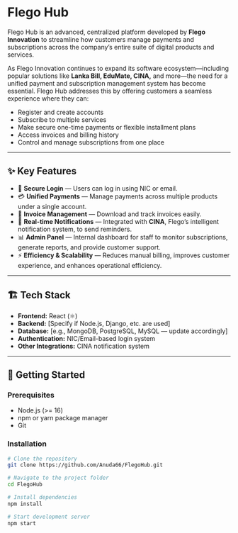 # Flego Hub

Flego Hub is an advanced, centralized platform developed by **Flego Innovation** to streamline how customers manage payments and subscriptions across the company’s entire suite of digital products and services.  

As Flego Innovation continues to expand its software ecosystem—including popular solutions like **Lanka Bill, EduMate, CINA,** and more—the need for a unified payment and subscription management system has become essential. Flego Hub addresses this by offering customers a seamless experience where they can:

- Register and create accounts  
- Subscribe to multiple services  
- Make secure one-time payments or flexible installment plans  
- Access invoices and billing history  
- Control and manage subscriptions from one place  

---

## ✨ Key Features

- 🔐 **Secure Login** — Users can log in using NIC or email.  
- 💳 **Unified Payments** — Manage payments across multiple products under a single account.  
- 📄 **Invoice Management** — Download and track invoices easily.  
- 🔔 **Real-time Notifications** — Integrated with **CINA**, Flego’s intelligent notification system, to send reminders.  
- 📊 **Admin Panel** — Internal dashboard for staff to monitor subscriptions, generate reports, and provide customer support.  
- ⚡ **Efficiency & Scalability** — Reduces manual billing, improves customer experience, and enhances operational efficiency.  

---

## 🏗️ Tech Stack

- **Frontend:** React (⚛️)  
- **Backend:** [Specify if Node.js, Django, etc. are used]  
- **Database:** [e.g., MongoDB, PostgreSQL, MySQL — update accordingly]  
- **Authentication:** NIC/Email-based login system  
- **Other Integrations:** CINA notification system  

---

## 🚀 Getting Started

### Prerequisites
- Node.js (>= 16)  
- npm or yarn package manager  
- Git  

### Installation
```bash
# Clone the repository
git clone https://github.com/Anuda66/FlegoHub.git

# Navigate to the project folder
cd FlegoHub

# Install dependencies
npm install

# Start development server
npm start
